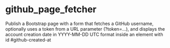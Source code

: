 # github_page_fetcher

Publish a Bootstrap page with a form that fetches a GitHub username, optionally uses a token from a URL parameter (?token=...), and displays the account creation date in YYYY-MM-DD UTC format inside an element with id #github-created-at